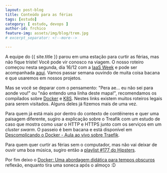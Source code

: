 ```yaml
---
layout: post-blog
title: Conteúdo para as férias
tags: [estudo]
category: [ estudo, devops ]
author-id: frchico
feature-img: assets/img/blog/trem.jpg
# excerpt_separator: <!--more-->

---
```


A equipe do {{ site.title }} parou em uma estação para curtir as férias, mas não fique triste! Você pode vir conosco na viagem. O nosso roteiro começou nesta segunda, dia 16/12 com a [IaaS Week](https://www.iaasweek.com/) e pode ser acompanhada [aqui](https://www.youtube.com/watch?v=Tloaql2twe0). Vamos passar semana ouvindo de muita coisa bacana e que usaremos em nossos projetos.

Mas se você se deparar com o pensamento: "Pera ae... eu não sei para aonde vou!" ou "não entendo uma linha deste mapa!", recomendamos os compilados sobre [Docker](https://medium.com/@renato.groffe/docker-de-ponta-a-ponta-do-desenvolvimento-à-nuvem-unicid-novembro-2019-ed2bf387de31) e [K8S](https://medium.com/@renato.groffe/kubernetes-guia-de-referência-gratuito-a2c1be8e7593). Nestes links existem muitos roteiros legais para serem visitados. Alguns deles já fizemos mais de uma vez.

Para quem já está mais por dentro do contexto de contêineres e quer uma paisagem diferente, sugiro a explicação sobre o Treafik com um estudo de caso que mostra como usar o HTTP e HTTPS junto com os serviços em um *cluster swarm*. O passeio é bem bacana e está disponível em [Descomplicando o Docker - Aula ao vivo sobre Traefik](https://www.youtube.com/watch?v=fIse3Xh563s).


Para quem quer curtir as férias sem o computador, mas não vai deixar de ouvir uma boa música, sugiro então a [playlist #177 do Hipsters](https://hipsters.tech/kubernetes-hipsters-177/).


Por fim deixo o [Docker: Uma abordagem didática para tempos obscuros](https://www.linkedin.com/pulse/docker-uma-abordagem-didática-para-tempos-obscuros-carlos-henriques/?published=t) reflexão, enquanto tira uma soneca após o almoço :D